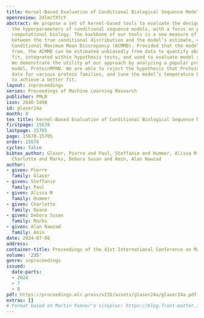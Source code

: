 ```yaml
---
title: Kernel-Based Evaluation of Conditional Biological Sequence Models
openreview: 2dlmcTXfcY
abstract: We propose a set of kernel-based tools to evaluate the designs and tune
  the hyperparameters of conditional sequence models, with a focus on problems in
  computational biology. The backbone of our tools is a new measure of discrepancy
  between the true conditional distribution and the model’s estimate, called the Augmented
  Conditional Maximum Mean Discrepancy (ACMMD). Provided that the model can be sampled
  from, the ACMMD can be estimated unbiasedly from data to quantify absolute model
  fit, integrated within hypothesis tests, and used to evaluate model reliability.
  We demonstrate the utility of our approach by analyzing a popular protein design
  model, ProteinMPNN. We are able to reject the hypothesis that ProteinMPNN fits its
  data for various protein families, and tune the model’s temperature hyperparameter
  to achieve a better fit.
layout: inproceedings
series: Proceedings of Machine Learning Research
publisher: PMLR
issn: 2640-3498
id: glaser24a
month: 0
tex_title: Kernel-Based Evaluation of Conditional Biological Sequence Models
firstpage: 15678
lastpage: 15705
page: 15678-15705
order: 15678
cycles: false
bibtex_author: Glaser, Pierre and Paul, Steffanie and Hummer, Alissa M and Deane,
  Charlotte and Marks, Debora Susan and Amin, Alan Nawzad
author:
- given: Pierre
  family: Glaser
- given: Steffanie
  family: Paul
- given: Alissa M
  family: Hummer
- given: Charlotte
  family: Deane
- given: Debora Susan
  family: Marks
- given: Alan Nawzad
  family: Amin
date: 2024-07-08
address:
container-title: Proceedings of the 41st International Conference on Machine Learning
volume: '235'
genre: inproceedings
issued:
  date-parts:
  - 2024
  - 7
  - 8
pdf: https://proceedings.mlr.press/v235/assets/glaser24a/glaser24a.pdf
extras: []
# Format based on Martin Fenner's citeproc: https://blog.front-matter.io/posts/citeproc-yaml-for-bibliographies/
---
```

